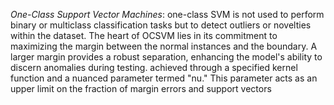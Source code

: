 *One-Class Support Vector Machines*:
one-class SVM is not used to perform binary or multiclass classification tasks but to detect outliers or novelties within the dataset. 
The heart of OCSVM lies in its commitment to maximizing the margin between the normal instances and the boundary. 
A larger margin provides a robust separation, enhancing the model's ability to discern anomalies during testing. 
achieved through a specified kernel function and a nuanced parameter termed "nu." This parameter acts as an upper limit on the fraction of margin errors and support vectors
